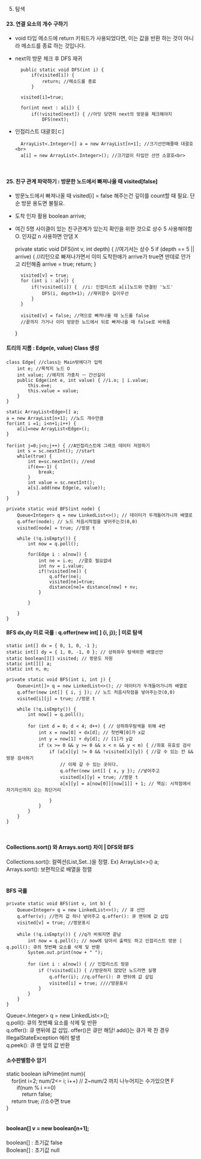 5. 탐색 

#### 23. 연결 요소의 개수 구하기
- void 타입 메소드에 return 키워드가 사용되었다면, 이는 값을 반환 하는 것이 아니라 메소드를 종료 하는 것입니다.
- next의 방문 체크 후 DFS 재귀

		public static void DFS(int i) {
			if(visited[i]) {
				return; //메소드를 종료
			}
			
		visited[i]=true;
		
		for(int next : a[i]) {
			if(!visited[next]) { //아잇 당연히 next의 방문을 체크해야지
				DFS(next);

- 인접리스트 대괄호[ㄷ] 

		ArrayList<.Integer>[] a = new ArrayList[n+1]; //크기선언해줄때 대괄호<br>
		a[i] = new ArrayList<.Integer>(); //크기없이 타입만 선언 소괄호<br>


<br>

#### 25. 친구 관계 파악하기 : 방문한 노드에서 빠져나올 때 visited[false]
- 방문노드에서 빠져나올 때 visited[i] = false 해주는건 깊이를 count할 때 필요. 단순 방문 용도면 불필요.
- 도착 인자 활용 boolean arrive;
- 여긴 5명 사이클이 있는 친구관계가 있는지 확인을 위한 것으로 상수 5 사용해야함 O. 인자값 n 사용하면 안댐 X


	private static void DFS(int v, int depth) {
		//여기서는 상수 5
  		if (depth == 5 || arrive) { //리턴으로 빠져나가면서 이미 도착한애가 arrive가 true면 딴데로 안가고 리턴해줌
			arrive = true;
			return;
		}

		visited[v] = true;
		for (int i : a[v]) {
			if(!visited[i]) {  //i: 인접리스트 a[i]노드와 연결된 '노드'
				DFS(i, depth+1); //재귀함수 깊이우선
			}
		}
		
		visited[v] = false; //역으로 빠져나올 때 노드를 false
		//끝까지 가거나 이미 방문한 노드에서 뒤로 빠져나올 때 false로 바꿔줌

	}


#### 트리의 지름 : Edge(e, value) Class 생성


	class Edge{ //class는 Main밖에다가 입력
		int e; //목적지 노드 O
		int value; //에지의 가중치 ㅡ 간선길이
		public Edge(int e, int value) { //i.o; | i.value;
			this.e=e;
			this.value = value;
		}
	}

	static ArrayList<Edge>[] a;
	a = new ArrayList[n+1]; //노드 개수만큼
	for(int i =1; i<n+1;i++) {
		a[i]=new ArrayList<Edge>();
	}
		
	for(int j=0;j<n;j++) { //A인접리스트에 그래프 데이터 저장하기
		int s = sc.nextInt(); //start
		while(true) {
			int e=sc.nextInt(); //end
			if(e==-1) {
				break;
			}
			int value = sc.nextInt();
			a[s].add(new Edge(e, value)); 
		}
	}

	private static void BFS(int node) {
		Queue<Integer> q = new LinkedList<>(); // 데이터가 두개들어가니까 배열로
		q.offer(node); // 노드 처음시작점을 넣어주는것(0,0)
		visited[node] = true; //방문 t
		
		while (!q.isEmpty()) {
			int now = q.poll();
			
			for(Edge i : a[now]) {
				int ne = i.e;  //괄호 필요없네
				int nv = i.value;
				if(!visited[ne]) {
					q.offer(ne);
					visited[ne]=true;
					distance[ne]= distance[now] + nv;
				}
				
			}

		}
	}


#### BFS dx,dy 미로 국룰 : q.offer(new int[ ] {i, j}); | 미로 탐색

	static int[] dx = { 0, 1, 0, -1 };
	static int[] dy = { 1, 0, -1, 0 }; // 상하좌우 탐색위한 배열선언
	static boolean[][] visited; // 방문도 차원
	static int[][] a;
	static int n, m;
 
	private static void BFS(int i, int j) {
		Queue<int[]> q = new LinkedList<>(); // 데이터가 두개들어가니까 배열로
		q.offer(new int[] { i, j }); // 노드 처음시작점을 넣어주는것(0,0)
		visited[i][j] = true; //방문 t
		
		while (!q.isEmpty()) {
			int now[] = q.poll();

			for (int d = 0; d < 4; d++) { // 상하좌우탐색을 위해 4번
				int x = now[0] + dx[d]; // 첫번째[0]가 x값
				int y = now[1] + dy[d]; // [1]가 y값
				if (x >= 0 && y >= 0 && x < n && y < m) { //좌표 유효성 검사
					if (a[x][y] != 0 && !visited[x][y]) { //갈 수 있는 칸 && 방문 검사하기
						// 이제 갈 수 있는 곳이다.
						q.offer(new int[] { x, y }); //넣어주고
						visited[x][y] = true; //방문 t
						a[x][y] = a[now[0]][now[1]] + 1; // 핵심: 시작점에서 자기자신까지 오는 최단거리

					}
				}
			}
		}
	}

<br>

#### Collections.sort() 와 Arrays.sort() 차이 | DFS와 BFS
Collections.sort(): 컬렉션(List,Set..)을 정렬. Ex) ArrayList<>() a; <br>
Arrays.sort(): 보편적으로 배열을 정렬<br>
<br>


#### BFS 국룰

	private static void BFS(int v, int b) {
 		Queue<Integer> q = new LinkedList<>(); // 큐 선언
		q.offer(v); //먼저 값 하나 넣어주고 q.offer(): 큐 맨뒤에 값 삽입
		visited[v] = true; //방문표시

		while (!q.isEmpty()) { //q가 비워지면 끝남
			int now = q.poll(); // now에 담아서 출력도 하고 인접리스트 방문 | q.poll(): 큐의 첫번째 요소를 삭제 및 반환
			System.out.print(now + " ");

			for (int i : a[now]) { // 인접리스트 방문
				if (!visited[i]) { //방문하지 않았던 노드라면 실행
					q.offer(i); //q.offer(): 큐 맨뒤에 값 삽입
					visited[i] = true; ////방문표시
				}
			}
		}
	}


Queue<.Integer> q = new LinkedList<>();<br>
q.poll(): 큐의 첫번째 요소를 삭제 및 반환<br>
q.offer(): 큐 맨뒤에 값 삽입. offer()은 큐만 해당! add()는 큐가 꽉 찬 경우 IllegalStateException 에러 발생<br>
q.peek(): 큐 맨 앞의 값 반환<br>


#### 소수판별함수 암기
static boolean isPrime(int num){<br>
 for(int i=2; num/2<= i; i++) // 2~num/2 까지 나누어지는 수가있으면 F<br>
  if(num % i ==0)<br>
   return false;<br>
 return true; //소수면 true<br>
}<br>
<br>
#### boolean[] v = new boolean[n+1];
boolean[] : 초기값 false<br>
Boolean[] : 초기값 null<br>
<br>


